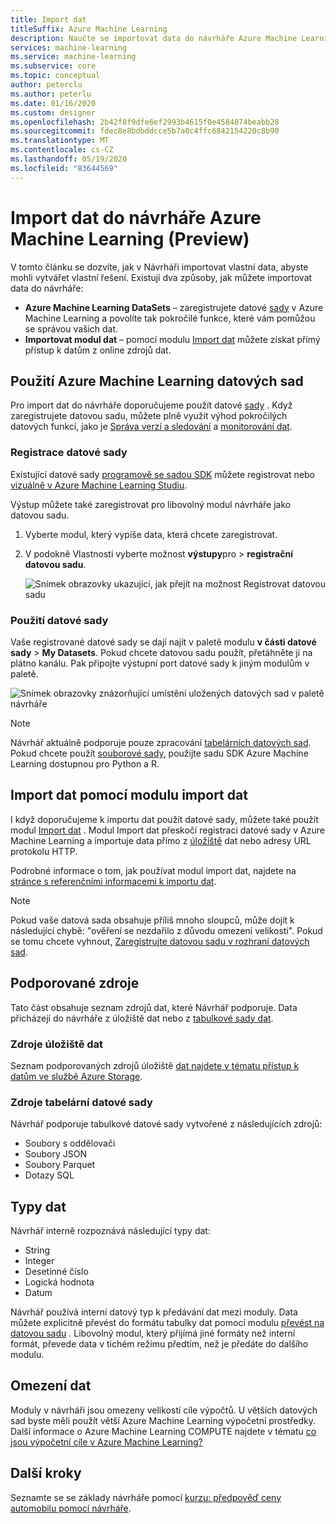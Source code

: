 ```yaml
---
title: Import dat
titleSuffix: Azure Machine Learning
description: Naučte se importovat data do návrháře Azure Machine Learning z různých zdrojů dat.
services: machine-learning
ms.service: machine-learning
ms.subservice: core
ms.topic: conceptual
author: peterclu
ms.author: peterlu
ms.date: 01/16/2020
ms.custom: designer
ms.openlocfilehash: 2b42f8f9dfe6ef2993b4615f0e4584874beabb28
ms.sourcegitcommit: fdec8e8bdbddcce5b7a0c4ffc6842154220c8b90
ms.translationtype: MT
ms.contentlocale: cs-CZ
ms.lasthandoff: 05/19/2020
ms.locfileid: "83644569"
---
```

# <a name="import-your-data-into-azure-machine-learning-designer-preview"></a>Import dat do návrháře Azure Machine Learning (Preview)

V tomto článku se dozvíte, jak v Návrháři importovat vlastní data, abyste mohli vytvářet vlastní řešení. Existují dva způsoby, jak můžete importovat data do návrháře: 

* **Azure Machine Learning DataSets** – zaregistrujete datové [sady](concept-data.md#datasets) v Azure Machine Learning a povolíte tak pokročilé funkce, které vám pomůžou se správou vašich dat.
* **Importovat modul dat** – pomocí modulu [Import dat](algorithm-module-reference/import-data.md) můžete získat přímý přístup k datům z online zdrojů dat.

## <a name="use-azure-machine-learning-datasets"></a>Použití Azure Machine Learning datových sad

Pro import dat do návrháře doporučujeme použít datové [sady](concept-data.md#datasets) . Když zaregistrujete datovou sadu, můžete plně využít výhod pokročilých datových funkcí, jako je [Správa verzí a sledování](how-to-version-track-datasets.md) a [monitorování dat](how-to-monitor-datasets.md).

### <a name="register-a-dataset"></a>Registrace datové sady

Existující datové sady [programově se sadou SDK](how-to-create-register-datasets.md#use-the-sdk) můžete registrovat nebo [vizuálně v Azure Machine Learning Studiu](how-to-create-register-datasets.md#use-the-ui).

Výstup můžete také zaregistrovat pro libovolný modul návrháře jako datovou sadu.

1. Vyberte modul, který vypíše data, která chcete zaregistrovat.

1. V podokně Vlastnosti vyberte možnost **výstupy**pro  >  **registrační datovou sadu**.

    ![Snímek obrazovky ukazující, jak přejít na možnost Registrovat datovou sadu](media/how-to-designer-import-data/register-dataset-designer.png)

### <a name="use-a-dataset"></a>Použití datové sady

Vaše registrované datové sady se dají najít v paletě modulu **v části datové sady**  >  **My Datasets**. Pokud chcete datovou sadu použít, přetáhněte ji na plátno kanálu. Pak připojte výstupní port datové sady k jiným modulům v paletě.

![Snímek obrazovky znázorňující umístění uložených datových sad v paletě návrháře](media/how-to-designer-import-data/use-datasets-designer.png)


> [!NOTE]
> Návrhář aktuálně podporuje pouze zpracování [tabelárních datových sad](how-to-create-register-datasets.md#dataset-types). Pokud chcete použít [souborové sady](how-to-create-register-datasets.md#dataset-types), použijte sadu SDK Azure Machine Learning dostupnou pro Python a R.

## <a name="import-data-using-the-import-data-module"></a>Import dat pomocí modulu import dat

I když doporučujeme k importu dat použít datové sady, můžete také použít modul [Import dat](algorithm-module-reference/import-data.md) . Modul Import dat přeskočí registraci datové sady v Azure Machine Learning a importuje data přímo z [úložiště](concept-data.md#datastores) dat nebo adresy URL protokolu HTTP.

Podrobné informace o tom, jak používat modul import dat, najdete na [stránce s referenčními informacemi k importu dat](algorithm-module-reference/import-data.md).

> [!NOTE]
> Pokud vaše datová sada obsahuje příliš mnoho sloupců, může dojít k následující chybě: "ověření se nezdařilo z důvodu omezení velikosti". Pokud se tomu chcete vyhnout, [Zaregistrujte datovou sadu v rozhraní datových sad](how-to-create-register-datasets.md#use-the-ui).

## <a name="supported-sources"></a>Podporované zdroje

Tato část obsahuje seznam zdrojů dat, které Návrhář podporuje. Data přicházejí do návrháře z úložiště dat nebo z [tabulkové sady dat](how-to-create-register-datasets.md#dataset-types).

### <a name="datastore-sources"></a>Zdroje úložiště dat
Seznam podporovaných zdrojů úložiště [dat najdete v tématu přístup k datům ve službě Azure Storage](how-to-access-data.md#supported-data-storage-service-types).

### <a name="tabular-dataset-sources"></a>Zdroje tabelární datové sady

Návrhář podporuje tabulkové datové sady vytvořené z následujících zdrojů:
 * Soubory s oddělovači
 * Soubory JSON
 * Soubory Parquet
 * Dotazy SQL

## <a name="data-types"></a>Typy dat

Návrhář interně rozpoznává následující typy dat:

* String
* Integer
* Desetinné číslo
* Logická hodnota
* Datum

Návrhář používá interní datový typ k předávání dat mezi moduly. Data můžete explicitně převést do formátu tabulky dat pomocí modulu [převést na datovou sadu](algorithm-module-reference/convert-to-dataset.md) . Libovolný modul, který přijímá jiné formáty než interní formát, převede data v tichém režimu předtím, než je předáte do dalšího modulu.

## <a name="data-constraints"></a>Omezení dat

Moduly v návrháři jsou omezeny velikostí cíle výpočtů. U větších datových sad byste měli použít větší Azure Machine Learning výpočetní prostředky. Další informace o Azure Machine Learning COMPUTE najdete v tématu [co jsou výpočetní cíle v Azure Machine Learning?](concept-compute-target.md#azure-machine-learning-compute-managed)

## <a name="next-steps"></a>Další kroky

Seznamte se se základy návrháře pomocí [kurzu: předpověď ceny automobilu pomocí návrháře](tutorial-designer-automobile-price-train-score.md).
